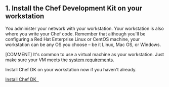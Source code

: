 ## 1. Install the Chef Development Kit on your workstation

You administer your network with your workstation. Your workstation is also where you write your Chef code. Remember that although you'll be configuring a Red Hat Enterprise Linux or CentOS machine, your workstation can be any OS you choose &ndash; be it Linux, Mac OS, or Windows.

[COMMENT] It's common to use a virtual machine as your workstation. Just make sure your VM meets the [system requirements](https://docs.chef.io/install_dk.html#review-prerequisites).

Install Chef DK on your workstation now if you haven't already.

<a class='accent-button radius' href='https://downloads.chef.io/chef-dk/' target='_blank'>Install Chef DK&nbsp;&nbsp;<i class='fa fa-external-link'></i></a>
